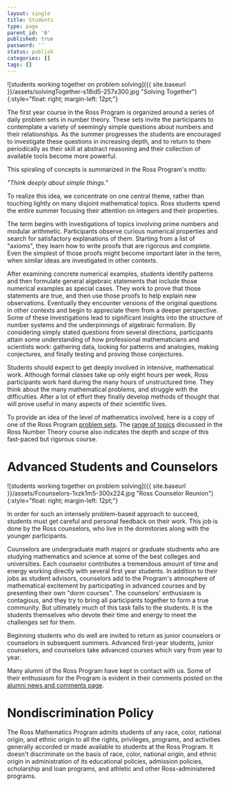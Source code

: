 ```yaml
---
layout: single
title: Students
type: page
parent_id: '0'
published: true
password: ''
status: publish
categories: []
tags: []
---
```


![students working together on problem solving]({{ site.baseurl }}/assets/solvingTogether-s18id5-257x300.jpg "Solving Together"){:style="float: right; margin-left: 12pt;"}

The first year course in the Ross Program is organized around a series of daily problem sets in number theory. These sets invite the participants to contemplate a variety of seemingly simple questions about numbers and their relationships. As the summer progresses the students are encouraged to investigate these questions in increasing depth, and to return to them periodically as their skill at abstract reasoning and their collection of available tools become more powerful.

This spiraling of concepts is summarized in the Ross Program's motto:

_"Think deeply about simple things."_

To realize this idea, we concentrate on one central theme, rather than touching lightly on many disjoint mathematical topics. Ross students spend the entire summer focusing their attention on integers and their properties.

The term begins with investigations of topics involving prime numbers and modular arithmetic. Participants observe curious numerical properties and search for satisfactory explanations of them. Starting from a list of "axioms", they learn how to write proofs that are rigorous and complete. Even the simplest of those proofs might become important later in the term, when similar ideas are investigated in other contexts.

After examining concrete numerical examples, students identify patterns and then formulate general algebraic statements that include those numerical examples as special cases. They work to prove that those statements are true, and then use those proofs to help explain new observations. Eventually they encounter versions of the original questions in other contexts and begin to appreciate them from a deeper perspective. Some of these investigations lead to significant insights into the structure of number systems and the underpinnings of algebraic formalism. By considering simply stated questions from several directions, participants attain some understanding of how professional mathematicians and scientists work: gathering data, looking for patterns and analogies, making conjectures, and finally testing and proving those conjectures.

Students should expect to get deeply involved in intensive, mathematical work. Although formal classes take up only eight hours per week, Ross participants work hard during the many hours of unstructured time. They think about the many mathematical problems, and struggle with the difficulties. After a lot of effort they finally develop methods of thought that will prove useful in many aspects of their scientific lives.

To provide an idea of the level of mathematics involved, here is a copy of one of the Ross Program [problem sets](http://u.osu.edu/rossmath/files/2014/08/set02.web-19zutzo.pdf). The [range of topics](/students/course-topics/) discussed in the Ross Number Theory course also indicates the depth and scope of this fast-paced but rigorous course.

# Advanced Students and Counselors

![students working together on problem solving]({{ site.baseurl }}/assets/Fcounselors-1xzk1m5-300x224.jpg "Ross Counselor Reunion"){:style="float: right; margin-left: 12pt;"}

In order for such an intensely problem-based approach to succeed, students must get careful and personal feedback on their work. This job is done by the Ross counselors, who live in the dormitories along with the younger participants.

Counselors are undergraduate math majors or graduate studnents who are studying mathematics and science at some of the best colleges and universities. Each counselor contributes a tremendous amount of time and energy working directly with several first year students. In addition to their jobs as student advisors, counselors add to the Program's atmosphere of mathematical excitement by participating in advanced courses and by presenting their own "dorm courses". The counselors' enthusiasm is contagious, and they try to bring all participants together to form a true community. But ultimately much of this task falls to the students. It is the students themselves who devote their time and energy to meet the challenges set for them.

Beginning students who do well are invited to return as junior counselors or counselors in subsequent summers. Advanced first-year students, junior counselors, and counselors take advanced courses which vary from year to year.

Many alumni of the Ross Program have kept in contact with us. Some of their enthusiasm for the Program is evident in their comments posted on the [alumni news and comments page](/alumni/news/).

# Nondiscrimination Policy

The Ross Mathematics Program admits students of any race, color,
national origin, and ethnic origin to all the rights, privileges,
programs, and activities generally accorded or made available to
students at the Ross Program. It doesn't discriminate on the basis of
race, color, national origin, and ethnic origin in administration of
its educational policies, admission policies, scholarship and loan
programs, and athletic and other Ross-administered programs.
